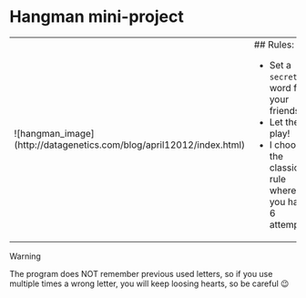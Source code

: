 # Hangman mini-project

<table>
    <tr>
        <td>![hangman_image](http://datagenetics.com/blog/april12012/index.html)</td>
        <td>## Rules:

- Set a `secret` word for your friends
- Let them play!
- I choose the classic rule where you have 6 attempts.</td>
</tr>
</table>

> [!WARNING]
> The program does NOT remember previous used letters, so if you use multiple times a wrong letter, you will keep loosing hearts, so be careful 😉
